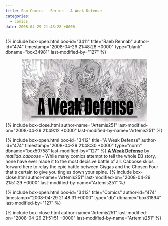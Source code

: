 ```yaml
---
title: Fan Comics - Series - A Weak Defense
categories:
  - comics
date: 2008-04-29 21:48:28 +0000
---
```

{% include box-open.html box-id="3411" title="Raeb Rennab" author-id="474" timestamp="2008-04-29 21:48:28 +0000" type="blank" dbname="box34981" last-modified-by="127" %}
<center>
<img src="/comics/series/weakdef/weakdefbanner.gif" />
</center>
{% include box-close.html author-name="Artemis251" last-modified-on="2008-04-29 21:49:12 +0000" last-modified-by-name="Artemis251" %}

{% include box-open.html box-id="3412" title="A Weak Defense" author-id="474" timestamp="2008-04-29 21:48:30 +0000" type="norm" dbname="box50758" last-modified-by="127" %}
<b><u>A Weak Defense</u></b> by <i>matilda_caboose</i> -  While many comics attempt to tell the whole EB story, none have ever made it to the most decisive battle of all.  Caboose skips forward here to relay the epic battle between Giygas and the Chosen Four that's certain to give you tingles down your spine.
{% include box-close.html author-name="Artemis251" last-modified-on="2008-04-29 21:51:29 +0000" last-modified-by-name="Artemis251" %}

{% include box-open.html box-id="3413" title="Comics" author-id="474" timestamp="2008-04-29 21:48:31 +0000" type="db" dbname="box31894" last-modified-by="127" %}
<center><navigator search="`Content` LIKE 'WeakDef%'" display="no" quantity="50" section="description" /><displaytor mode="twocolumnlist" /></center>
{% include box-close.html author-name="Artemis251" last-modified-on="2008-04-29 21:51:51 +0000" last-modified-by-name="Artemis251" %}
